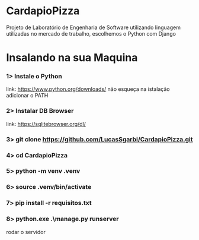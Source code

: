 # CardapioPizza
Projeto de Laboratório de Engenharia de Software utilizando linguagem utilizadas no mercado de trabalho, escolhemos o Python com Django


# Insalando na sua Maquina

### 1> Instale o Python
link: https://www.python.org/downloads/ não esqueça na istalação adicionar o PATH
### 2> Instalar DB Browser
link: https://sqlitebrowser.org/dl/
### 3> git clone https://github.com/LucasSgarbi/CardapioPizza.git
### 4> cd CardapioPizza 
### 5> python -m venv .venv
### 6> source .venv/bin/activate
### 7> pip install -r requisitos.txt 
### 8> python.exe .\manage.py runserver 
rodar o servidor
